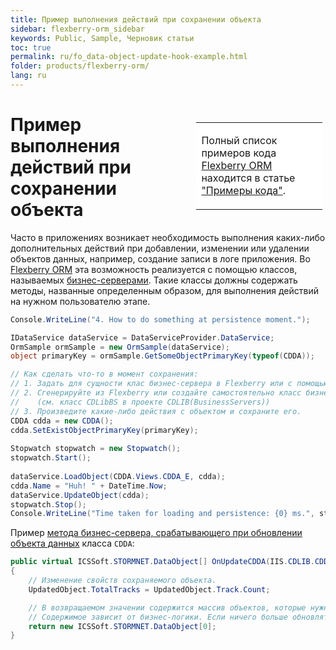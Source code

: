 ```yaml
---
title: Пример выполнения действий при сохранении объекта
sidebar: flexberry-orm_sidebar
keywords: Public, Sample, Черновик статьи
toc: true
permalink: ru/fo_data-object-update-hook-example.html
folder: products/flexberry-orm/
lang: ru
---
```


<div style="margin:5px; padding-left:28px; float:right; width:40%; outline:1px solid white;"> <br> <table border="0" width="100%" bgcolor="#6495ED"> <tbody><tr><td bgcolor="#FFFFFF"> 

Полный список примеров кода [Flexberry ORM](fo_flexberry-orm.html) находится в статье ["Примеры кода"](fo_code-samples.html).

</td>
</tr></tbody></table></a>
</div>

# Пример выполнения действий при сохранении объекта

Часто в приложениях возникает необходимость выполнения каких-либо дополнительных действий при добавлении, изменении или удалении объектов данных, например, создание записи в логе приложения.
Во [Flexberry ORM](fo_flexberry-orm.html) эта возможность реализуется с помощью классов, называемых [бизнес-серверами](fo_business-servers-wrapper-business-facade.html). Такие классы должны содержать методы, названные определенным образом, для выполнения действий на нужном пользователю этапе.

```cs
Console.WriteLine("4. How to do something at persistence moment.");

IDataService dataService = DataServiceProvider.DataService;
OrmSample ormSample = new OrmSample(dataService);
object primaryKey = ormSample.GetSomeObjectPrimaryKey(typeof(CDDA));

// Как сделать что-то в момент сохранения:
// 1. Задать для сущности клас бизнес-сервера в Flexberry или с помощью .Net-атрибута BusinessServer (см. класс CDDA в проекте CDLIB(Objects)).
// 2. Сгенерируйте из Flexberry или создайте самостоятельно класс бизнес-сервера с методом, обрабатывающим сохранение объектов, и реализуйте его 
//    (см. класс CDLibBS в проекте CDLIB(BusinessServers))
// 3. Произведите какие-либо действия с объектом и сохраните его.
CDDA cdda = new CDDA();
cdda.SetExistObjectPrimaryKey(primaryKey);
            
Stopwatch stopwatch = new Stopwatch();
stopwatch.Start();
            
dataService.LoadObject(CDDA.Views.CDDA_E, cdda);
cdda.Name = "Huh! " + DateTime.Now;
dataService.UpdateObject(cdda);
stopwatch.Stop();
Console.WriteLine("Time taken for loading and persistence: {0} ms.", stopwatch.ElapsedMilliseconds);
```
Пример [метода бизнес-сервера, срабатывающего при обновлении объекта данных](otrabotka-polzovatelskih-operacii-v-processe-raboty-servisa-dannyh-integraciya-s-biznes-serverom.html) класса `CDDA`:
```cs
public virtual ICSSoft.STORMNET.DataObject[] OnUpdateCDDA(IIS.CDLIB.CDDA UpdatedObject)
{
    // Изменение свойств сохраняемого объекта.
    UpdatedObject.TotalTracks = UpdatedObject.Track.Count;

    // В возвращаемом значении содержится массив объектов, которые нужно обновить, помимо UpdatedObject.
    // Содержимое зависит от бизнес-логики. Если ничего больше обновлять не требуется, возвращается пустой массив.
    return new ICSSoft.STORMNET.DataObject[0];
}
```
